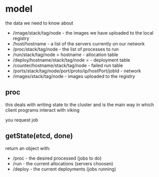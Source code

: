 # model

the data we need to know about

 * /image/stack/tag/node - the images we have uploaded to the local registry
 * /host/hostname - a list of the servers currently on our network
 * /proc/stack/tag/node - the list of processes to run
 * /run/stack/tag/node = hostname - allocation table
 * /deploy/hostname/stack/tag/node = <containerName> - deployment table
 * /counter/hostname/stack/tag/node - failed run table
 * /ports/stack/tag/node/port/proto/ip/hostPort/jobId - network
 * /images/stack/tag/node - images uploaded to the registry



## proc

this deals with writing state to the cluster and is the main way in which client programs interact with viking



you request job


## getState(etcd, done)

return an object with:

 * /proc - the desired processed (jobs to do)
 * /run - the current allocations (servers choosen)
 * /deploy - the current deployments (jobs running)


## 